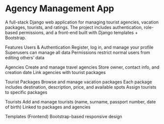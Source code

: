 # Agency Management App
A full-stack Django web application for managing tourist agencies, vacation packages, tourists, and ratings.
The project includes authentication, role-based permissions, and a front-end built with Django templates + Bootstrap.

Features
Users & Authentication
Register, log in, and manage your profile
Superusers can manage all data
Permissions restrict normal users from editing others’ data


Agencies
Create and manage travel agencies
Store owner, contact info, and creation date
Link agencies with tourist packages


Tourist Packages
Browse and manage vacation packages
Each package includes destination, description, price, and available spots
Assign tourists to specific packages


Tourists
Add and manage tourists (name, surname, passport number, date of birth)
Linked to packages and agencies


Templates (Frontend)
Bootstrap-based responsive design
